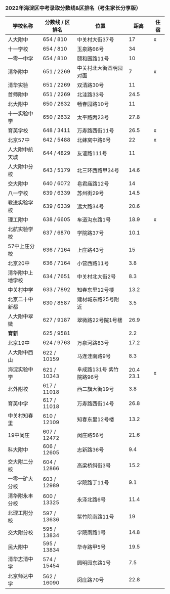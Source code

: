 ### 2022年海淀区中考录取分数线&区排名（考生家长分享版）

| 学校名称 | 分数线 / 区排名 | 位置 | 距离 | 住宿 |
| ---- | ---- | ---- | ---- | ---- |
| 人大附中 | 654 / 810 | 中关村大街37号           | 17         | x |
| 十一学校 | 654 / 810 | 玉泉路66号               | 34         |  |
| 一零一中学 | 654 / 810 | 颐和园路11号             | 10 |  |
| 清华附中 | 651 / 2269 | 中关村北大街圆明园对面   | 7 | x |
| 清华实验 | 651 / 2269 | 双清路30号               | 11 |  |
| 首师附中 | 651 / 2269 | 北洼路33号               | 24.5 |  |
| 北大附中 | 650 / 2632 | 畅春园路10号 | 11 |  |
| 十一实验中学 | 650 / 2632 | 太平路丙23号             | 27.8 |  |
| 育英学校 | 648 / 3411 | 万寿路西街11号 | 26.5 | x |
| 北京57中 | 642 / 5488 | 北蜂窝中路6号            | 22         | x |
| 人大附中航天城 | 644 / 4829 | 友谊路111号              | 11 |  |
| 人大附中分校 | 643 / 5179 | 北三环西路甲34号         | 14.6 |  |
| 交大附中 | 640 / 6072 | 皂君庙路12号             | 14 |  |
| 八一学校 | 639 / 6339 | 苏州街29号               | 14.5 |  |
| 教进实验学校 | 639 / 6339 | 远大路34号               | 20.6 |  |
| 理工附中 | 638 / 6605 | 车道沟东路1号            | 18.9 | x |
| 北航实验学校 | 637 / 6870 | 学院路37号               | 10.1 |  |
| 57中上庄分校 | 636 / 7164 | 上庄路43号               | 15 |  |
| 北京20中 | 636 / 7164 | 小营西路11号 | 3.8 |  |
| 清华附中上地学校 | 634 / 7651 | 中关村北大街2号 | 8.3 |  |
| 中关村中学 | 633 / 7892|知春东里12号楼|13.2||
| 北京二十中新都 | 630 / 8587 | 建材城东路25号附近 | 3.5 |  |
| 人大附中翠微 | 627 / 9187 | 翠微路22号院1号楼 | 26.9 |  |
| **育新** | 625 / 9581 |  | 2.2 |  |
| 北京19中 | 624 / 9763 | 万泉河路83号 | 17.2 |  |
| 人大附中西山 | 622 / 10159 | 马连洼南路9号 | 8.3 |  |
| 海淀实验中学 | 621 / 10343 | 阜成路131号 紫竹院路96号 | 20.4  23.1 | x |
| 北外附校 | 617 / 11018 | 西二旗大街19号 | 3.8 |  |
| 育英中学 | 617 / 11018 | 万寿路西街14号           | 26.8 |  |
| 中关村知春里 | 610 / 12109 | 知春东里12号楼 | 13.2 |  |
| 19中闵庄 | 607 / 12472 | 闵庄路56号 | 21.6 |  |
| 科大附中 | 606 / 12605 | 志新路36号 | 9.4 |  |
| 交大附二分校 | 604 / 12866 | 高梁桥斜街3号 | 15.2 |  |
| 一零一矿大分校 | 603 / 12989 | 学院路丁11号 | 9.1 |  |
| 清华附永丰分校 | 600 / 13325 | 永泽北路6号 | 11.4 |  |
| 北理工附分校 | 597 / 13636 | 紫竹院南路11号 | 19 |  |
| 交大附分校 | 595 / 13834 | 学院南路1号 | 14.8 |  |
| 民大附中 | 595 / 13834 | 华寺路甲5号 | 19.5 |  |
| 清华志清中学 | 574 / 15454 | 圆明园东路1号 | 7.5 |  |
| 北京师达中学 | 562 / 16090 | 闵庄路70号 | 22.8 |  |


